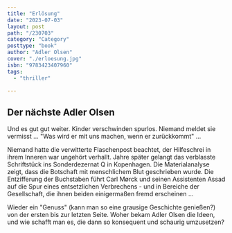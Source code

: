 ```yaml
---
title: "Erlösung"
date: "2023-07-03"
layout: post
path: "/230703"
category: "Category"
posttype: "book"
author: "Adler Olsen"
cover: "./erloesung.jpg"
isbn: "9783423407960"
tags:
  - "thriller"

---
```

## Der nächste Adler Olsen

Und es gut gut weiter. Kinder verschwinden spurlos. Niemand meldet sie vermisst ...  "Was wird er mit uns machen, wenn er zurückkommt" ...

Niemand hatte die verwitterte Flaschenpost beachtet, der Hilfeschrei in ihrem Inneren war ungehört verhallt. Jahre später gelangt das verblasste Schriftstück ins Sonderdezernat Q in Kopenhagen. Die Materialanalyse zeigt, dass die Botschaft mit menschlichem Blut geschrieben wurde. Die Entzifferung der Buchstaben führt Carl Mørck und seinen Assistenten Assad auf die Spur eines entsetzlichen Verbrechens - und in Bereiche der Gesellschaft, die ihnen beiden einigermaßen fremd erscheinen ... 

Wieder ein "Genuss" (kann man so eine grausige Geschichte genießen?) von der ersten bis zur letzten Seite. Woher bekam Adler Olsen die Ideen, und wie schafft man es, die dann so konsequent und schaurig umzusetzen?